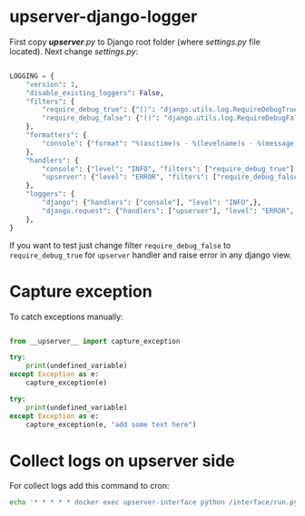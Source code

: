 # upserver-django-logger
First copy *__upserver__.py* to Django root folder (where *settings.py* file located).
Next change *settings.py*:
```python

LOGGING = {
    "version": 1,
    "disable_existing_loggers": False,
    "filters": {
        "require_debug_true": {"()": "django.utils.log.RequireDebugTrue",}, 
        "require_debug_false": {"()": "django.utils.log.RequireDebugFalse"}
    },
    "formatters": {
        "console": {"format": "%(asctime)s - %(levelname)s - %(message)s"},
    },
    "handlers": {
        "console": {"level": "INFO", "filters": ["require_debug_true"], "class": "logging.StreamHandler", "formatter": "console"},
        "upserver": {"level": "ERROR", "filters": ["require_debug_false"], "class": "__upserver__.LoggerHandler"},              
    }, 
    "loggers": {
        "django": {"handlers": ["console"], "level": "INFO",},
        "django.request": {"handlers": ["upserver"], "level": "ERROR", 'propagate': False},
    },
}

```

If you want to test just change filter `require_debug_false` to `require_debug_true` 
for `upserver` handler and raise error in any django view.  
  

# Capture exception
To catch exceptions manually:
```python

from __upserver__ import capture_exception   

try:
    print(undefined_variable)
except Exception as e:
    capture_exception(e)

try:
    print(undefined_variable)
except Exception as e:
    capture_exception(e, "add some text here")
```

# Collect logs on upserver side
For collect logs add this command to cron:
```sh
echo '* * * * * docker exec upserver-interface python /interface/run.py log_collector.tasks "run_every_minute()" &>/dev/null' >> /var/spool/cron/root 
```

